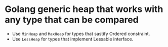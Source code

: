 # Golang generic heap that works with any type that can be compared

- Use `MinHeap` and `MaxHeap` for types that sastify Ordered constraint.
- Use `LessHeap` for types that implement Lessable interface.
